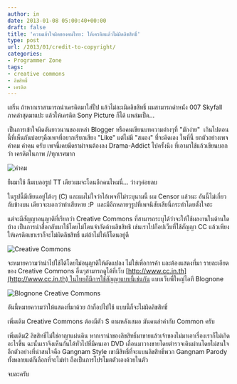 ```yaml
---
author: in
date: 2013-01-08 05:00:40+00:00
draft: false
title: 'ความเข้าใจผิดของคนไทย: ให้เครดิตแล้วไม่ผิดลิขสิทธิ์'
type: post
url: /2013/01/credit-to-copyright/
categories:
- Programmer Zone
tags:
- creative commons
- ลิขสิทธิ์
- เครดิต
---
```


เกริ่น ถ้าหากเราสามารถนำเครดิตมาใส่ปั้ป แล้วไม่ละเมิดลิขสิทธิ์ ผมสามารถดำหนัง 007 Skyfall ภาคล่าสุดมาแปะ แล้วให้เครดิต Sony Picture ก็ได้ แหล่มเป็ด...

เป็นการเข้าใจผิดอันยาวนานของเหล่า Blogger หรือคนเขียนบทความต่างๆที่ "มักง่าย"  เกินไปตอนนี้ที่เห็นกันบ่อยๆคือเพจที่อยากเรียกเสียง "Like" แต่ไม่มี "สมอง" ที่จะคิดเอง ในที่นี้ ยกตัวอย่างเพจ คำคม คำคน ครับ เพจนี้เคยมีดราม่าจนต้องลง Drama-Addict ไปครั้งนึง ที่เอามาใช้แล้วเขียนบอกว่า เครดิตในภาพ //ทุกเรศมาก

![คำคม](https://www.innnblog.com/wp-content/uploads/2013/01/8-1-2556-21-40-53-300x195.png)


ยืมมาใช้ ลืมเบลอรูป TT เดียวผมจะโดนอีกคนไหมนี่... ว่างๆค่อยลบ

ในรูปนี้มีเขียนอยู่โต้งๆ (C) และผมไม่ใจว่าไอ้เพจที่ไม่ระบุนามนี้ ผม Censor แล้วนะ อันนี้ไม่เกี่ยวกับข้างบน เดียวจะบอกว่าทำเสียหาย :P  และมีอีกหลายๆรูปที่เพจนิสัยเสียนี่กระทำโดยตั้งใจฮะ

แต่จะมีสัญญาอนุญาติที่เรียกว่า Creative Commons ที่สามารถระบุได้ว่าจะให้ใช้ผลงานในด้านใดบ้าง เป็นการนำสื่อกลับมาใช้โดยไม่โดนจำกัดด้านลิขสิทธิ เช่นเราไปก็อปเว็บที่ใช้สัญญา CC แล้วเพียงให้เครดิตเขาเราก็จะไม่ผิดลิขสิทธิ์ แต่ถ้าไม่ให้ก็โดนอยู่ดี

![Creative Commons](https://www.innnblog.com/wp-content/uploads/2013/01/8-1-2556-21-52-46-300x83.png)


จะหมายความว่านำไปใช้ได้โดยไม่อนุญาติให้ดัดแปลง ไม่ใช่เพื่อการค้า และต้องแสดงที่มา รายละเอียดของ Creative Commons อื่นๆสามารถดูได้ที่เว็บ [http://www.cc.in.th](http://www.cc.in.th) ในไทยก็มีการใช้สัญญาแบบนี้เช่นกัน แบบเว็บพี่ใหญ่ไอที Blognone

![Blognone Creative Commons](https://www.innnblog.com/wp-content/uploads/2013/01/8-1-2556-21-56-33.png)


อันนี้หมายความว่าให้แสดงที่มาด้วย ถ้าก็อปไปใช้ แบบนี้ก็จะไม่ผิดลิขสิทธิ์

เพิ่มเติม Creative Commons ต้องมีตัว S ตามหลังเสมอ มันคนลำคำกับ Common ครับ

เพิ่มเติม2 ลิขสิทธิ์ไม่ใช่อาญาแผ่นดิน หากเรานำของลิขสิทธิ์มาขายแล้วเจ้าของไม่มาเอาเรื่องเราก็ไม่เกิดอะไรขึ้น ฉะนั้นเราจึงเห็นกันได้ทั่วไปที่มีคนเอา DVD เถื่อนมาวางขายโดยตำรวจเดินผ่านโดยไม่สนใจ อีกตัวอย่างที่น่าสนใจคือ Gangnam Style เขามีสิทธิ์ที่จะแบนลิขสิทธิ์พวก Gangnam Parody ทั้งหลายแต่ก็เลือกที่จะไม่ทำ ถือเป็นการโปรโมตตัวเองด้วยในตัว

จบละครับ
